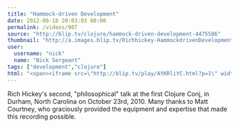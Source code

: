 ```yaml
---
title: "Hammock-driven Development"
date: 2012-06-18 20:03:03 00:00
permalink: /videos/907
source: "http://blip.tv/clojure/hammock-driven-development-4475586"
thumbnail: "http://a.images.blip.tv/Richhickey-HammockdrivenDevelopment465-524.jpg"
user:
  username: "nick"
  name: "Nick Sergeant"
tags: ["development","clojure"]
html: "<span><iframe src=\"http://blip.tv/play/AYKRliYC.html?p=1\" width=\"640\" height=\"390\" frameborder=\"0\" allowfullscreen></iframe><embed type=\"application/x-shockwave-flash\" src=\"http://a.blip.tv/api.swf#AYKRliYC\" style=\"display:none\" wmode=\"transparent\"></embed></span>"
---
```


Rich Hickey's second, "philosophical" talk at the first Clojure Conj, in Durham, North Carolina on October 23rd, 2010. Many thanks to Matt Courtney, who graciously provided the equipment and expertise that made this recording possible.